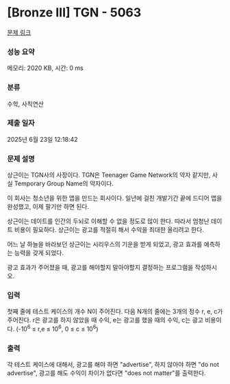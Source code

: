 # [Bronze III] TGN - 5063 

[문제 링크](https://www.acmicpc.net/problem/5063) 

### 성능 요약

메모리: 2020 KB, 시간: 0 ms

### 분류

수학, 사칙연산

### 제출 일자

2025년 6월 23일 12:18:42

### 문제 설명

<p>
	상근이는 TGN사의 사장이다. TGN은 Teenager Game Network의 약자 같지만, 사실 Temporary Group Name의 약자이다.</p>

<p>
	이 회사는 청소년을 위한 앱을 만드는 회사이다. 일년에 걸친 개발기간 끝에 드디어 앱을 완성했고, 이제 팔기만 하면 된다.</p>

<p>
	상근이는 데이트를 인간의 두뇌로 이해할 수 없을 정도로 많이 한다. 따라서 엄청난 데이트 비용이 필요하다. 상근이는 광고를 적절히 해서 수익을 최대한 올리려고 한다.</p>

<p>
	어느 날 하늘을 바라보던 상근이는 시리우스의 기운을 받게 되었고, 광고 효과를 예측하는 능력을 갖게 되었다.</p>

<p>
	광고 효과가 주어졌을 때, 광고를 해야할지 말아야할지 결정하는 프로그램을 작성하시오.</p>

### 입력 

 <p>
	첫째 줄에 테스트 케이스의 개수 N이 주어진다. 다음 N개의 줄에는 3개의 정수 r, e, c가 주어진다. r은 광고를 하지 않았을 때 수익, e는 광고를 했을 때의 수익, c는 광고 비용이다. (-10<sup>6</sup> ≤ r,e ≤ 10<sup>6</sup>, 0 ≤ c ≤ 10<sup>6</sup>)</p>

### 출력 

 <p>
	각 테스트 케이스에 대해서, 광고를 해야 하면 "advertise", 하지 않아야 하면 "do not advertise", 광고를 해도 수익이 차이가 없다면 "does not matter"를 출력한다.</p>

